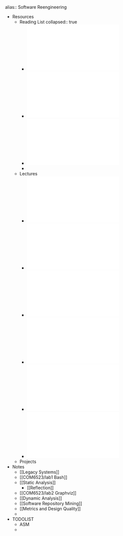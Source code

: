 alias:: Software Reengineering

- Resources
	- Reading List
	  collapsed:: true
		- ![Software systems architecture.pdf](../assets/Software_systems_architecture_1675690882326_0.pdf)
		- ![Object-oriented reengineering patterns.pdf](../assets/Object-oriented_reengineering_patterns_1675690890094_0.pdf)
		- ![Working Effectively with Legacy Code.pdf](../assets/Working_Effectively_with_Legacy_Code_1675690900239_0.pdf)
		-
	- Lectures
		- ![1_1_Introduction(1).pdf](../assets/1_1_Introduction(1)_1675636442334_0.pdf)
		- ![1_2_LegacySystems.pdf](../assets/1_2_LegacySystems_1675636448532_0.pdf)
		- ![1_1_StaticAnalysis.pdf](../assets/1_1_StaticAnalysis_1676293011676_0.pdf)
		- ![3_1_DynamicAnalysis.pdf](../assets/3_1_DynamicAnalysis_1676898412263_0.pdf)
		- ![4-1-SoftwareRepositoryMining.pdf](../assets/4-1-SoftwareRepositoryMining_1678107923971_0.pdf)
		- ![5_1_DesignPrinciples.pdf](../assets/5_1_DesignPrinciples_1678107737083_0.pdf)
	- Projects
- Notes
	- [[Legacy Systems]]
	- [[COM6523/lab1 Bash]]
	- [[Static Analysis]]
		- [[Reflection]]
	- [[COM6523/lab2 Graphviz]]
	- [[Dynamic Analysis]]
	- [[Software Repository Mining]]
	- [[Metrics and Design Quality]]
	-
- TODOLIST
	- ASM
	-